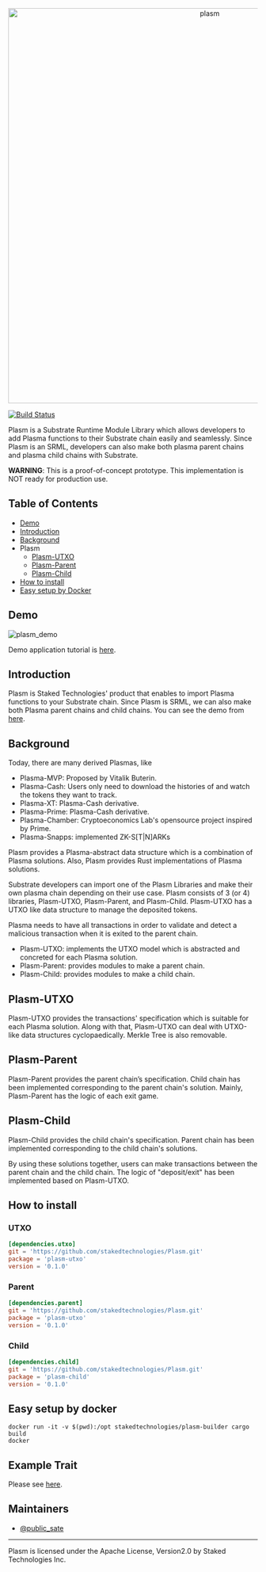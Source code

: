 <div align="center"><img width="798" alt="plasm" src="https://user-images.githubusercontent.com/6259384/56867192-8b967500-6a1d-11e9-898d-f73f4e2a387c.png"></div>

[![Build Status](https://travis-ci.org/stakedtechnologies/Plasm.svg?branch=master)](https://travis-ci.org/stakedtechnologies/Plasm)

Plasm is a Substrate Runtime Module Library which allows developers to add Plasma functions to their Substrate chain easily and seamlessly. Since Plasm is an SRML, developers can also make both plasma parent chains and plasma child chains with Substrate. 

__WARNING__: This is a proof-of-concept prototype. This implementation is NOT ready for production use. 

## Table of Contents
- [Demo](https://github.com/stakedtechnologies/Plasm/tree/master#demo)
- [Introduction](https://github.com/stakedtechnologies/Plasm/tree/master#introduction)
- [Background](https://github.com/stakedtechnologies/Plasm/tree/master#background)
- Plasm
    - [Plasm-UTXO](https://github.com/stakedtechnologies/Plasm/tree/master#plasm-utxo)
    - [Plasm-Parent](https://github.com/stakedtechnologies/Plasm/tree/master#plasm-parent)
    - [Plasm-Child](https://github.com/stakedtechnologies/Plasm/tree/master#plasm-child)
- [How to install](https://github.com/stakedtechnologies/Plasm/tree/master#how-to-install)
- [Easy setup by Docker]()
## Demo
![plasm_demo](https://user-images.githubusercontent.com/6259384/58473625-091be500-8184-11e9-9f65-1fd986f5adc0.gif)

Demo application tutorial is [here](https://medium.com/staked-technologies/lets-make-a-plasma-chain-with-plasm-and-substrate-39cbd868022d).

## Introduction
Plasm is Staked Technologies' product that enables to import Plasma functions to your Substrate chain. Since Plasm is SRML, we can also make both Plasma parent chains and child chains. You can see the demo from [here](https://drive.google.com/file/d/1qg6SyEDM0D_hJPsun4ykkNyH-B5W8Yi6/view?usp=sharing).

## Background
Today, there are many derived Plasmas, like 

- Plasma-MVP: Proposed by Vitalik Buterin.
- Plasma-Cash: Users only need to download the histories of and watch the tokens they want to track.
- Plasma-XT: Plasma-Cash derivative.
- Plasma-Prime: Plasma-Cash derivative.
- Plasma-Chamber: Cryptoeconomics Lab's opensource project inspired by Prime. 
- Plasma-Snapps: implemented ZK-S[T|N]ARKs

Plasm provides a Plasma-abstract data structure which is a combination of Plasma solutions. Also, Plasm provides Rust implementations of Plasma solutions.

Substrate developers can import one of the Plasm Libraries and make their own plasma chain depending on their use case. Plasm consists of 3 (or 4) libraries, Plasm-UTXO, Plasm-Parent, and Plasm-Child. Plasm-UTXO has a UTXO like data structure to manage the deposited tokens. 

Plasma needs to have all transactions in order to validate and detect a malicious transaction when it is exited to the parent chain. 

- Plasm-UTXO: implements the UTXO model which is abstracted and concreted for each Plasma solution.
- Plasm-Parent: provides modules to make a parent chain.  
- Plasm-Child: provides modules to make a child chain.


## Plasm-UTXO
Plasm-UTXO provides the transactions' specification which is suitable for each Plasma solution. Along with that, Plasm-UTXO can deal with UTXO-like data structures cyclopaedically. Merkle Tree is also removable.


## Plasm-Parent
Plasm-Parent provides the parent chain’s specification. Child chain has been implemented corresponding to the parent chain's solution. Mainly, Plasm-Parent has the logic of each exit game.


## Plasm-Child
Plasm-Child provides the child chain's specification. Parent chain has been implemented corresponding to the child chain's solutions.


By using these solutions together, users can make transactions between the parent chain and the child chain. The logic of "deposit/exit" has been implemented based on Plasm-UTXO.

## How to install

### UTXO
```toml
[dependencies.utxo]
git = 'https://github.com/stakedtechnologies/Plasm.git'
package = 'plasm-utxo'
version = '0.1.0' 
```

### Parent
```toml
[dependencies.parent]
git = 'https://github.com/stakedtechnologies/Plasm.git'
package = 'plasm-utxo'
version = '0.1.0' 
```

### Child
```toml
[dependencies.child]
git = 'https://github.com/stakedtechnologies/Plasm.git'
package = 'plasm-child'
version = '0.1.0' 
```

## Easy setup by docker
```
docker run -it -v $(pwd):/opt stakedtechnologies/plasm-builder cargo build
docker 
```

## Example Trait
Please see [here](https://github.com/stakedtechnologies/Plasm/blob/master/runtime/src/lib.rs).

## Maintainers
- [@public_sate](https://twitter.com/public_sate)

* * *
Plasm is licensed under the Apache License, Version2.0 by Staked Technologies Inc.
